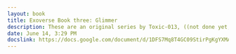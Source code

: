 ```yaml
---
layout: book
title: Exoverse Book three: Glimmer
description: These are an original series by Toxic-013, ((not done yet, so don't read past book one please))
date: June 14, 3:29 PM
docslink: https://docs.google.com/document/d/1DFS7Mq8T4GC09StirPgKgYXMAklr-iot5g45ea0uQXE/edit?usp=sharing
---
```

